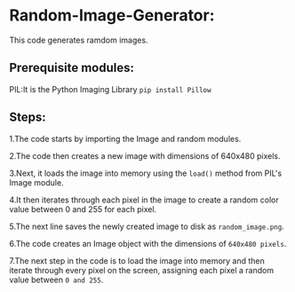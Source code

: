 # Random-Image-Generator:
This code generates ramdom images.

## Prerequisite modules:
 PIL:It is the Python Imaging Library
`` pip install Pillow ``

## Steps:
1.The code starts by importing the Image and random modules.
 
2.The code then creates a new image with dimensions of 640x480 pixels.
 
3.Next, it loads the image into memory using the `load()` method from PIL's Image module.
 
4.It then iterates through each pixel in the image to create a random color value between 0 and 255 for each pixel.
 
5.The next line saves the newly created image to disk as `random_image.png`.
 
6.The code creates an Image object with the dimensions of `640x480 pixels`.
 
7.The next step in the code is to load the image into memory and then iterate through every pixel on the screen, assigning each pixel a random value between `0 and 255`.

